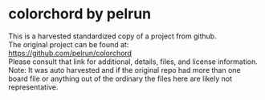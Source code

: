 
# colorchord by pelrun  
This is a harvested standardized copy of a project from github.  
The original project can be found at:  
https://github.com/pelrun/colorchord  
Please consult that link for additional, details, files, and license information.  
Note: It was auto harvested and if the original repo had more than one board file or anything out of the ordinary the files here are likely not representative.  
    